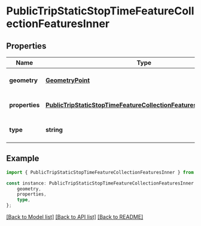 # PublicTripStaticStopTimeFeatureCollectionFeaturesInner


## Properties

Name | Type | Description | Notes
------------ | ------------- | ------------- | -------------
**geometry** | [**GeometryPoint**](GeometryPoint.md) |  | [optional] [default to undefined]
**properties** | [**PublicTripStaticStopTimeFeatureCollectionFeaturesInnerProperties**](PublicTripStaticStopTimeFeatureCollectionFeaturesInnerProperties.md) |  | [optional] [default to undefined]
**type** | **string** |  | [optional] [default to undefined]

## Example

```typescript
import { PublicTripStaticStopTimeFeatureCollectionFeaturesInner } from 'golemio-public-transport-api';

const instance: PublicTripStaticStopTimeFeatureCollectionFeaturesInner = {
    geometry,
    properties,
    type,
};
```

[[Back to Model list]](../README.md#documentation-for-models) [[Back to API list]](../README.md#documentation-for-api-endpoints) [[Back to README]](../README.md)
